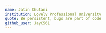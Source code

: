 ```yaml
---
name: Jatin Chutani
institution: Lovely Professional University
quote: Be persistent, bugs are part of code
github_user: JayC561
---
```

